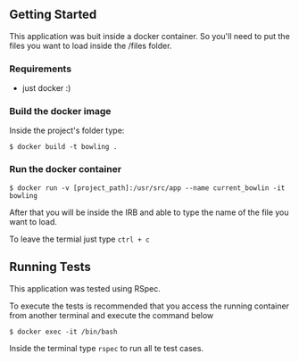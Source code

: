 ## Getting Started

  This application was buit inside a docker container. So you'll need to put the files you want to load inside the /files folder.

### Requirements

- just docker :)

### Build the docker image

Inside the project's folder type:

`$ docker build -t bowling .`

### Run the docker container

`$ docker run -v [project_path]:/usr/src/app --name current_bowlin -it bowling`

After that you will be inside the IRB and able to type the name of the file you want to load.

To leave the termial just type `ctrl + c`

## Running Tests

This application was tested using RSpec.

To execute the tests is recommended that you access the running container from another terminal and execute the command below

`$ docker exec -it /bin/bash`

Inside the terminal type `rspec` to run all te test cases.